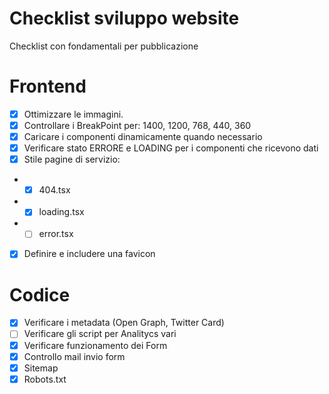 # Checklist sviluppo website

Checklist con fondamentali per pubblicazione

# Frontend

- [x] Ottimizzare le immagini.
- [x] Controllare i BreakPoint per: 1400, 1200, 768, 440, 360
- [x] Caricare i componenti dinamicamente quando necessario
- [x] Verificare stato ERRORE e LOADING per i componenti che ricevono dati
- [x] Stile pagine di servizio:
- - [x] 404.tsx
- - [x] loading.tsx
- - [ ] error.tsx
- [x] Definire e includere una favicon

# Codice

- [x] Verificare i metadata (Open Graph, Twitter Card)
- [ ] Verificare gli script per Analitycs vari
- [x] Verificare funzionamento dei Form
- [x] Controllo mail invio form
- [x] Sitemap
- [x] Robots.txt
